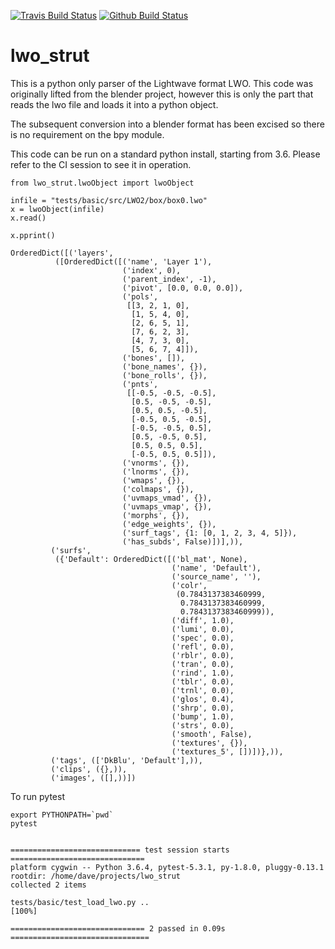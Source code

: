 [![Travis Build Status](https://travis-ci.org/douglaskastle/lwo_strut.svg?branch=master)](https://travis-ci.org/douglaskastle/lwo_strut)
[![Github Build Status](https://github.com/douglaskastle/lwo_strut/workflows/lwo_struct/badge.svg)](https://github.com/douglaskastle/lwo_strut/actions)

# lwo_strut

This is a python only parser of the Lightwave format LWO.  This code was originally lifted from the blender project, however this is only the part that reads the lwo file and loads it into a python object.  

The subsequent conversion into a blender format has been excised so there is no requirement on the bpy module. 

This code can be run on a standard python install, starting from 3.6. Please refer to the CI session to see it in operation.

    from lwo_strut.lwoObject import lwoObject
    
    infile = "tests/basic/src/LWO2/box/box0.lwo"
    x = lwoObject(infile)
    x.read()
    
    x.pprint()
    
    OrderedDict([('layers',
              ([OrderedDict([('name', 'Layer 1'),
                             ('index', 0),
                             ('parent_index', -1),
                             ('pivot', [0.0, 0.0, 0.0]),
                             ('pols',
                              [[3, 2, 1, 0],
                               [1, 5, 4, 0],
                               [2, 6, 5, 1],
                               [7, 6, 2, 3],
                               [4, 7, 3, 0],
                               [5, 6, 7, 4]]),
                             ('bones', []),
                             ('bone_names', {}),
                             ('bone_rolls', {}),
                             ('pnts',
                              [[-0.5, -0.5, -0.5],
                               [0.5, -0.5, -0.5],
                               [0.5, 0.5, -0.5],
                               [-0.5, 0.5, -0.5],
                               [-0.5, -0.5, 0.5],
                               [0.5, -0.5, 0.5],
                               [0.5, 0.5, 0.5],
                               [-0.5, 0.5, 0.5]]),
                             ('vnorms', {}),
                             ('lnorms', {}),
                             ('wmaps', {}),
                             ('colmaps', {}),
                             ('uvmaps_vmad', {}),
                             ('uvmaps_vmap', {}),
                             ('morphs', {}),
                             ('edge_weights', {}),
                             ('surf_tags', {1: [0, 1, 2, 3, 4, 5]}),
                             ('has_subds', False)])],)),
             ('surfs',
              ({'Default': OrderedDict([('bl_mat', None),
                                        ('name', 'Default'),
                                        ('source_name', ''),
                                        ('colr',
                                         (0.7843137383460999,
                                          0.7843137383460999,
                                          0.7843137383460999)),
                                        ('diff', 1.0),
                                        ('lumi', 0.0),
                                        ('spec', 0.0),
                                        ('refl', 0.0),
                                        ('rblr', 0.0),
                                        ('tran', 0.0),
                                        ('rind', 1.0),
                                        ('tblr', 0.0),
                                        ('trnl', 0.0),
                                        ('glos', 0.4),
                                        ('shrp', 0.0),
                                        ('bump', 1.0),
                                        ('strs', 0.0),
                                        ('smooth', False),
                                        ('textures', {}),
                                        ('textures_5', [])])},)),
             ('tags', (['DkBlu', 'Default'],)),
             ('clips', ({},)),
             ('images', ([],))])

To run pytest

    export PYTHONPATH=`pwd`
    pytest
    
    
    ============================= test session starts ==============================
    platform cygwin -- Python 3.6.4, pytest-5.3.1, py-1.8.0, pluggy-0.13.1
    rootdir: /home/dave/projects/lwo_strut
    collected 2 items

    tests/basic/test_load_lwo.py ..                                          [100%]

    ============================== 2 passed in 0.09s ===============================
